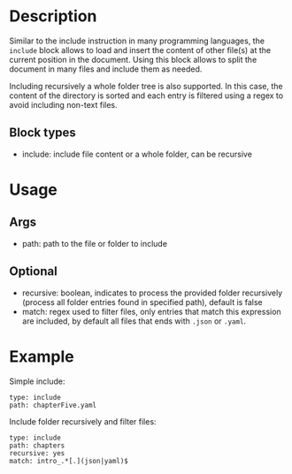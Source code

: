 # Description

Similar to the include instruction in many programming languages, the `include` block allows to load and insert the content of other file(s) at the current position in the document. Using this block allows to split the document in many files and include them as needed.

Including recursively a whole folder tree is also supported. In this case, the content of the directory is sorted and each entry is filtered using a regex to avoid including non-text files.

## Block types
- include: include file content or a whole folder, can be recursive

# Usage
## Args
- path: path to the file or folder to include

## Optional
- recursive: boolean, indicates to process the provided folder recursively (process all folder entries found in specified path), default is false
- match: regex used to filter files, only entries that match this expression are included, by default all files that ends with `.json` or `.yaml`.

# Example
Simple include:

```
type: include
path: chapterFive.yaml

```

Include folder recursively and filter files:

```
type: include
path: chapters
recursive: yes
match: intro_.*[.](json|yaml)$
```
